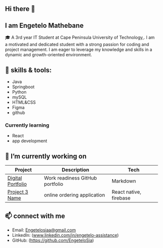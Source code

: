 ## Hi there 👋

## I am Engetelo Mathebane 
🎓 A 3rd year IT Student at Cape Peninsula University of Technology,. I am a motivated and dedicated student with a strong passion for coding and project 
management. I am eager to leverage my knowledge and skills in a dynamic and growth-oriented environment.

## 🌱 skills & tools:
- Java
- Springboot
- Python
- mySQL
- HTML&CSS
- Figma
- github

### Currently learning 
- React
- app development
  
## 🔭 I’m currently working on
| Project | Description | Tech |
|--------|-------------|------|
| [Digital Portfolio](https://github.com/YourUsername/Digital-Portfolio) | Work readiness GitHub portfolio | Markdown |
| [Project 3 Name](https://github.com/EngeteloSia/Project3--Online-ordering-school-Cafeteria) | online ordering application  | React native, firebase |

## 📫 connect with me 

- Email: Engetelosiaa@gmail.com 
- LinkedIn: (www.linkedin.com/in/engetelo-assistance)  
- GitHub: (https://github.com/EngeteloSia)




<!--
**EngeteloSia/EngeteloSia** is a ✨ _special_ ✨ repository because its `README.md` (this file) appears on your GitHub profile.

Here are some ideas to get you started:

- 🔭 I’m currently working on ...
- 🌱 I’m currently learning ...
- 👯 I’m looking to collaborate on ...
- 🤔 I’m looking for help with ...
- 💬 Ask me about ...
- 📫 How to reach me: ...
- 😄 Pronouns: ...
- ⚡ Fun fact: ...
-->
